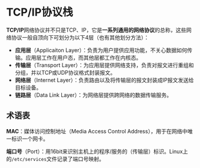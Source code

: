 # TCP/IP协议栈

**TCP/IP**网络协议并不只是TCP、IP，它是**一系列通用的网络协议**的总称，这些网络协议一般自顶向下可划分为以下4层（也有其他划分方法）：

- **应用层**（Applicaiton Layer）：负责为用户提供应用功能，不关心数据如何传输。应用层工作在用户态，而其他层都工作在内核态。
- **传输层**（Transport Layer）：为应用层提供网络支持，负责对报文进行重组和分组，并以TCP或UDP协议格式封装报文。
- **网络层**（Internet Layer）：负责路由以及将传输层的报文封装成IP报文发送给目标设备。
- **链路层**（Data Link Layer）：为网络层提供跨网络的数据传输服务。

## 术语表

**MAC**：媒体访问控制地址（Media Access Control Address），用于在网络中唯一标识一个网卡。

**端口号**（Port）：用16bit来识别主机上的程序/服务的（传输层）标识。Linux上的`/etc/services`文件记录了端口号映射。